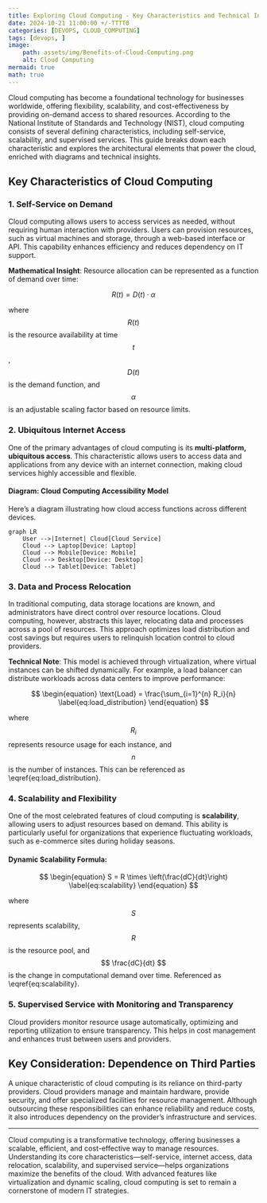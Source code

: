 ```yaml
---
title: Exploring Cloud Computing - Key Characteristics and Technical Insights 
date: 2024-10-21 11:00:00 +/-TTTT0
categories: [DEVOPS, CLOUD_COMPUTING]
tags: [devops, ]
image:
    path: assets/img/Benefits-of-Cloud-Computing.png 
    alt: Cloud Computing
mermaid: true
math: true
---
```


Cloud computing has become a foundational technology for businesses worldwide, offering flexibility, scalability, and cost-effectiveness by providing on-demand access to shared resources. According to the National Institute of Standards and Technology (NIST), cloud computing consists of several defining characteristics, including self-service, scalability, and supervised services. This guide breaks down each characteristic and explores the architectural elements that power the cloud, enriched with diagrams and technical insights.

## Key Characteristics of Cloud Computing

### 1. Self-Service on Demand

Cloud computing allows users to access services as needed, without requiring human interaction with providers. Users can provision resources, such as virtual machines and storage, through a web-based interface or API. This capability enhances efficiency and reduces dependency on IT support.

**Mathematical Insight**: Resource allocation can be represented as a function of demand over time:

$$
R(t) = D(t) \cdot \alpha
$$

where $$ R(t) $$ is the resource availability at time $$ t $$, $$ D(t) $$ is the demand function, and $$ \alpha $$ is an adjustable scaling factor based on resource limits.

### 2. Ubiquitous Internet Access

One of the primary advantages of cloud computing is its **multi-platform, ubiquitous access**. This characteristic allows users to access data and applications from any device with an internet connection, making cloud services highly accessible and flexible.

#### Diagram: Cloud Computing Accessibility Model
Here’s a diagram illustrating how cloud access functions across different devices.

```mermaid
graph LR
    User -->|Internet| Cloud[Cloud Service]
    Cloud --> Laptop[Device: Laptop]
    Cloud --> Mobile[Device: Mobile]
    Cloud --> Desktop[Device: Desktop]
    Cloud --> Tablet[Device: Tablet]
```

### 3. Data and Process Relocation

In traditional computing, data storage locations are known, and administrators have direct control over resource locations. Cloud computing, however, abstracts this layer, relocating data and processes across a pool of resources. This approach optimizes load distribution and cost savings but requires users to relinquish location control to cloud providers.

**Technical Note**: This model is achieved through virtualization, where virtual instances can be shifted dynamically. For example, a load balancer can distribute workloads across data centers to improve performance:

$$
\begin{equation}
\text{Load} = \frac{\sum_{i=1}^{n} R_i}{n}
\label{eq:load_distribution}
\end{equation}
$$

where $$ R_i $$ represents resource usage for each instance, and $$ n $$ is the number of instances. This can be referenced as \eqref{eq:load_distribution}.

### 4. Scalability and Flexibility

One of the most celebrated features of cloud computing is **scalability**, allowing users to adjust resources based on demand. This ability is particularly useful for organizations that experience fluctuating workloads, such as e-commerce sites during holiday seasons.

#### Dynamic Scalability Formula:

$$
\begin{equation}
S = R \times \left(\frac{dC}{dt}\right)
\label{eq:scalability}
\end{equation}
$$

where $$ S $$ represents scalability, $$ R $$ is the resource pool, and $$ \frac{dC}{dt} $$ is the change in computational demand over time. Referenced as \eqref{eq:scalability}.

### 5. Supervised Service with Monitoring and Transparency

Cloud providers monitor resource usage automatically, optimizing and reporting utilization to ensure transparency. This helps in cost management and enhances trust between users and providers.

## Key Consideration: Dependence on Third Parties

A unique characteristic of cloud computing is its reliance on third-party providers. Cloud providers manage and maintain hardware, provide security, and offer specialized facilities for resource management. Although outsourcing these responsibilities can enhance reliability and reduce costs, it also introduces dependency on the provider’s infrastructure and services.

---
Cloud computing is a transformative technology, offering businesses a scalable, efficient, and cost-effective way to manage resources. Understanding its core characteristics—self-service, internet access, data relocation, scalability, and supervised service—helps organizations maximize the benefits of the cloud. With advanced features like virtualization and dynamic scaling, cloud computing is set to remain a cornerstone of modern IT strategies.